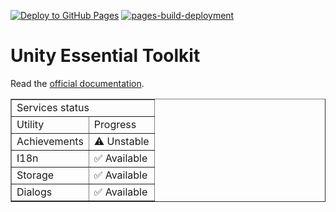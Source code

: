 [![Deploy to GitHub Pages](https://github.com/TheMineWay/Unity-Essential-Toolkit/actions/workflows/deploy.yml/badge.svg)](https://github.com/TheMineWay/Unity-Essential-Toolkit/actions/workflows/deploy.yml)
[![pages-build-deployment](https://github.com/TheMineWay/Unity-Essential-Toolkit/actions/workflows/pages/pages-build-deployment/badge.svg)](https://github.com/TheMineWay/Unity-Essential-Toolkit/actions/workflows/pages/pages-build-deployment)

# Unity Essential Toolkit

Read the [official documentation](https://themineway.github.io/Unity-Essential-Toolkit/).

<table border>
    <tr>
        <td colspan="2">Services status</td>
    </tr>
    <tr>
        <td>Utility</td>
        <td>Progress</td>
    </tr>
    <tr>
        <td>
            Achievements
        </td>
        <td>
            ⚠️ Unstable
        </td>
    </tr>
    <tr>
        <td>
            I18n
        </td>
        <td>
            ✅ Available
        </td>
    </tr>
    <tr>
        <td>
            Storage
        </td>
        <td>
            ✅ Available
        </td>
    </tr>
    <tr>
        <td>
            Dialogs
        </td>
        <td>
            ✅ Available
        </td>
    </tr>
</table>
